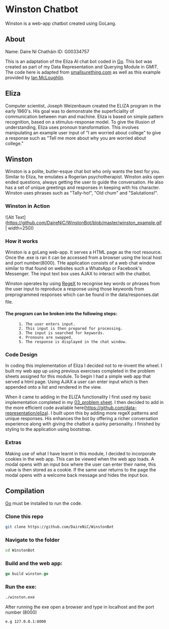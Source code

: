 # Winston Chatbot
Winston is a web-app chatbot created using GoLang.

## About
Name: Daire Ní Chatháin
ID: G00334757

This is an adaptation of the Eliza AI chat bot coded in [Go](http://golang.org). This bot was created as part of my Data Representation and Querying Module in GMIT. The code here is adapted from [smallsurething.com](https://www.smallsurething.com/implementing-the-famous-eliza-chatbot-in-python/) as well as this example provided by [Ian McLoughlin](https://github.com/data-representation/eliza).

## Eliza
Computer scientist, Joseph Weizenbaum created the ELIZA program in the early 1960's. His goal was to demonstrate the superficiality of communication between man and machine. Eliza is based on simple pattern recognition, based on a stimulus-response model. To give the illusion of understanding, Eliza uses pronoun transformation. This involves manipulating an example user input of "I am worried about college" to give a response such as "Tell me more about why you are worried about college."

## Winston
Winston is a polite, butler-esque chat bot who only wants the best for you. Similar to Eliza, he emulates a Rogerian psychotherapist. Winston asks open ended questions, always getting the user to guide the conversation. He also has a set of unique greetings and responses in keeping with his character. Winston uses phrases such as "Tally-ho!", "Old chum" and "Salutations!". 

### Winston in Action
![Alt Text](https://github.com/DaireNiC/WinstonBot/blob/master/winston_example.gif | width=250))


### How it works
Winston is a  goLang web-app. It serves a HTML page as the root resource. Once the .exe is ran it can be accessed from a browser using the local host and port number(8000). THe application consists of a web chat window similar to that found on websites such a WhatsApp or Facebook's Messenger. The input text box uses AJAX to interact with the chatbot. 

Winston operates by using [RegeX](https://golang.org/pkg/regexp/) to recognise key words or phrases from the user input to reproduce a response using those keywords from preprogrammed responses which can be found in the data/responses.dat file. 

#### The program can be broken into the following steps:
          1. The user enters input.
          2. This input is then prepared for processing.
          3. The input is searched for keywords.
          4. Pronouns are swapped.
          5. The response is displayed in the chat window.
          
### Code Design
In coding this implementation of Eliza I decided not to re-invent the wheel. I built my web app up using previous exercises completed in the problem sheets assigned for this module. To begin I had a simple web app that served a html page. Using AJAX a user can enter input which is then appended onto a list and rendered in the view. 

When it came to adding in the ELIZA functionality I first used my basic implementation completed in my [03_problem sheet](https://github.com/DaireNiC/03_go_problem_sheet). I then decided to add in the more efficient code available here(https://github.com/data-representation/eliza). I built upon this by adding more regeX patterns and unique responses. His enhances the bot by offering a richer conversation experience along with giving the chatbot a quirky personality. I finished by styling to the application using bootstrap.

### Extras 
Making use of what I have learnt in this module, I decided to incorporate cookies in the web app. This can be viewed when the web app loads. A modal opens with an input box where the user can enter their name, this value is then stored as a cookie. If the same user returns to the page the modal opens with a welcome back message and hides the input box.


## Compilation
[Go](https://golang.org) must be installed to run the code.

### Clone this repo
```bash
git clone https://github.com/DaireNiC/WinstonBot
```
### Navigate to the folder
```bash
cd WinstonBot
```
### Build and the web app:
```go
go build winston.go
```
### Run the exe:
```bash
./winston.exe
```
After running the exe open a browser and type in localhost and the port number (8000)
```bash
e.g 127.0.0.1:8000
```
